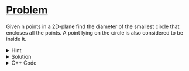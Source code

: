 # [Problem](https://vjudge.net/problem/SPOJ-QCJ4)
Given n points in a 2D-plane find the diameter of the smallest circle that encloses all the points. A point lying on the circle is also considered to be inside it.<br>
<details>
<summary>Hint</summary>
Ternary search.
</details>

<details>
<summary>Solution</summary>
Let's say we know on which straight line, parallel to the x-axis, the center of the smallest enclosing circle exists. Now staying on that line, if we move to the left, we increase the distances of the points  from the center that are to the right and vice versa. So, on a straight line parallel to the x-axis, the ternary property exists.<br><br>
<img src= "https://github.com/Brownbear2710/Geometry-Advanced/blob/main/images/qcj4_1.jpg" alt="Fig.1a" style="height: 500px; width:500px;"/> <br><br>
Now, if we know on which straight line, parallel to the y-axis, the center of the smallest enclosing circle exists, we can also see that the ternary property along the y-axis exists.<br><br>
<img src= "https://github.com/Brownbear2710/Geometry-Advanced/blob/main/images/qcj4_2.jpg" alt="Fig.1b" style="height: 500px; width:500px;"/> <br><br>
So, now we can apply nested ternary search along both axes to find the smallest diameter of the circle that can cover all the points.<br><br>
<img src= "https://github.com/Brownbear2710/Geometry-Advanced/blob/main/images/qcj4_3.jpg" alt="Fig.1b" style="height: 500px; width:500px;"/> <br><br>

</details>

<details>
<summary>C++ Code</summary>

```cpp
#include <bits/stdc++.h>

using namespace std;
using ld = long double;

struct point
{
    ld x, y;
};

ld dist2(point p1, point p2)
{
    return (p1.x - p2.x) * (p1.x - p2.x) + (p1.y - p2.y) * (p1.y - p2.y);
}

// For a fixed center (cx,cy) find the radius of the circle that
// can cover all the points
ld best(vector<point> &v, ld cx, ld cy)
{
    ld r2 = -1;
    for(int i = 0; i < v.size(); i++)
    {
        r2 = max(r2, dist2(v[i], {cx,cy}));
    }
    return r2;
}

// Ternary search along y-axis
ld search_y(vector<point> &v, ld cx)
{
    ld lo = 0, hi = 1001;
    for(int i = 0; i < 50; i++)
    {
        ld m1 = (lo*2 + hi)/3;
        ld m2 = (lo + hi*2)/3;
        ld r1 = best(v, cx, m1);
        ld r2 = best(v, cx, m2);
        if(r1 < r2) hi = m2;
        else lo = m1;
    }
    return best(v, cx, lo);
}

// Ternary search along x-axis
ld search_x(vector<point> &v)
{
    ld lo = 0, hi = 1001;
    for(int i = 0; i < 50; i++)
    {
        ld m1 = (lo*2 + hi)/3;
        ld m2 = (lo + hi*2)/3;
        ld r1 = search_y(v, m1);
        ld r2 = search_y(v, m2);
        if(r1 < r2) hi = m2;
        else lo = m1; 
    }
    return search_y(v,lo);
}

int main()
{
    ios_base::sync_with_stdio(0);cin.tie(NULL);
    int n;
    cin >> n;
    vector<point> v(n);
    for(auto &p : v)
        cin >> p.x >> p.y;
    double d = search_x(v);
    d = 2*sqrt(d);
    cout << fixed << setprecision(2) << d << "\n";
    return 0;
}
```
